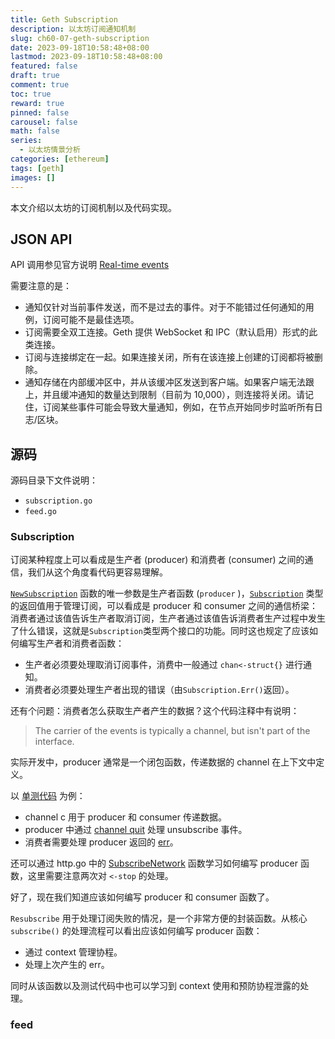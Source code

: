 ```yaml
---
title: Geth Subscription
description: 以太坊订阅通知机制
slug: ch60-07-geth-subscription
date: 2023-09-18T10:58:48+08:00
lastmod: 2023-09-18T10:58:48+08:00
featured: false
draft: true
comment: true
toc: true
reward: true
pinned: false
carousel: false
math: false
series:
  - 以太坊情景分析
categories: [ethereum]
tags: [geth]
images: []
---
```

本文介绍以太坊的订阅机制以及代码实现。

## JSON API

API 调用参见官方说明 [Real-time events](https://geth.ethereum.org/docs/interacting-with-geth/rpc/pubsub)

需要注意的是：

- 通知仅针对当前事件发送，而不是过去的事件。对于不能错过任何通知的用例，订阅可能不是最佳选项。
- 订阅需要全双工连接。Geth 提供 WebSocket 和 IPC（默认启用）形式的此类连接。
- 订阅与连接绑定在一起。如果连接关闭，所有在该连接上创建的订阅都将被删除。
- 通知存储在内部缓冲区中，并从该缓冲区发送到客户端。如果客户端无法跟上，并且缓冲通知的数量达到限制（目前为 10,000），则连接将关闭。请记住，订阅某些事件可能会导致大量通知，例如，在节点开始同步时监听所有日志/区块。

## 源码

源码目录下文件说明：

- `subscription.go`
- `feed.go`

### Subscription

订阅某种程度上可以看成是生产者 (producer) 和消费者 (consumer) 之间的通信，我们从这个角度看代码更容易理解。

[`NewSubscription`](https://github.com/ethereum/go-ethereum/blob/89ccc680da96429df7206e583e818ad3b0fe7466/event/subscription.go#L49) 函数的唯一参数是生产者函数 (`producer` )，[`Subscription`](https://github.com/ethereum/go-ethereum/blob/89ccc680da96429df7206e583e818ad3b0fe7466/event/subscription.go#L41) 类型的返回值用于管理订阅，可以看成是 producer 和 consumer 之间的通信桥梁：消费者通过该值告诉生产者取消订阅，生产者通过该值告诉消费者生产过程中发生了什么错误，这就是`Subscription`类型两个接口的功能。同时这也规定了应该如何编写生产者和消费者函数：

- 生产者必须要处理取消订阅事件，消费中一般通过 `chan<-struct{}` 进行通知。
- 消费者必须要处理生产者出现的错误（由`Subscription.Err()`返回）。

还有个问题：消费者怎么获取生产者产生的数据？这个代码注释中有说明：

> The carrier of the events is typically a channel, but isn't part of the interface.

实际开发中，producer 通常是一个闭包函数，传递数据的 channel 在上下文中定义。

以 [单测代码](https://github.com/ethereum/go-ethereum/blob/89ccc680da96429df7206e583e818ad3b0fe7466/event/subscription_test.go#L30) 为例：

- channel c 用于 producer 和 consumer 传递数据。
- producer 中通过 [channel quit](<https://github.com/ethereum/go-ethereum/blob/89ccc680da96429df7206e583e818ad3b0fe7466/event/subscription_test.go#L38>) 处理 unsubscribe 事件。
- 消费者需要处理 producer 返回的 [err](https://github.com/ethereum/go-ethereum/blob/89ccc680da96429df7206e583e818ad3b0fe7466/event/subscription_test.go#L58)。

还可以通过 http.go 中的 [SubscribeNetwork](https://github.com/ethereum/go-ethereum/blob/89ccc680da96429df7206e583e818ad3b0fe7466/p2p/simulations/http.go#L123) 函数学习如何编写 producer 函数，这里需要注意两次对 `<-stop` 的处理。

好了，现在我们知道应该如何编写 producer 和 consumer 函数了。

`Resubscribe` 用于处理订阅失败的情况，是一个非常方便的封装函数。从核心 `subscribe()` 的处理流程可以看出应该如何编写 producer 函数：

- 通过 context 管理协程。
- 处理上次产生的 err。

同时从该函数以及测试代码中也可以学习到 context 使用和预防协程泄露的处理。

### feed
